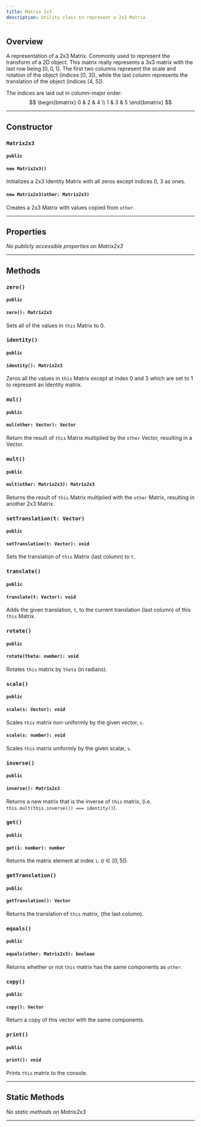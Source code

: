 ```yaml
---
title: Matrix 2x3
description: Utility class to represent a 2x3 Matrix
---
```



## Overview
A representation of a 2x3 Matrix. Commonly used to represent the transform of a 2D object.
This matrix really represents a 3x3 matrix with the last row being $[0, 0, 1]$.
The first two columns represent the scale and rotation of the object (indices [0, 3]), while the last column represents the translation of the object (indices [4, 5]).

The indices are laid out in column-major order:
$$
\begin{bmatrix}
0 & 2 & 4 \\
1 & 3 & 5
\end{bmatrix}
$$

---


## Constructor 

### `Matrix2x3`
#### `public`
#### `new Matrix2x3()`
Initializes a 2x3 Identity Matrix with all zeros except indices 0, 3 as ones.
#### `new Matrix2x3(other: Matrix2x3)`
Creates a 2x3 Matrix with values copied from `other`.

---


## Properties

*No publicly accessible properties on Matrix2x3*

---


## Methods

### `zero()`
#### `public`
#### `zero(): Matrix2x3`
Sets all of the values in `this` Matrix to 0.

### `identity()`
#### `public`
#### `identity(): Matrix2x3`
Zeros all the values in `this` Matrix except at index 0 and 3 which are set to 1 to represent an Identity matrix.

### `mul()`
#### `public`
#### `mul(other: Vector): Vector`
Return the result of `this` Matrix multiplied by the `other` Vector, resulting in a Vector.

### `mult()`
#### `public`
#### `mult(other: Matrix2x3): Matrix2x3`
Returns the result of `this` Matrix multiplied with the `other` Matrix, resulting in another 2x3 Matrix.

### `setTranslation(t: Vector)`
#### `public`
#### `setTranslation(t: Vector): void`
Sets the translation of `this` Matrix (last column) to `t`. 

### `translate()`
#### `public`
#### `translate(t: Vector): void`
Adds the given translation, `t`, to the current translation (last column) of this `this` Matrix.

### `rotate()`
#### `public`
#### `rotate(theta: number): void`
Rotates `this` matrix by `theta` (in radians).

### `scale()`
#### `public`
#### `scale(s: Vector): void`
Scales `this` matrix non-uniformly by the given vector, `s`.
#### `scale(s: number): void`
Scales `this` matrix uniformly by the given scalar, `s`.

### `inverse()`
#### `public`
#### `inverse(): Matrix2x3`
Returns a new matrix that is the inverse of `this` matrix, (i.e. `this.mult(this.inverse()) === identity()`).

### `get()`
#### `public`
#### `get(i: number): number`
Returns the matrix element at index `i`. ($i \in [0, 5]$).

### `getTranslation()`
#### `public`
#### `getTranslation(): Vector`
Returns the translation of `this` matrix, (the last column).

### `equals()`
#### `public`
#### `equals(other: Matrix2x3): boolean`
Returns whether or not `this` matrix has the same components as `other`.

### `copy()`
#### `public`
#### `copy(): Vector`
Return a copy of this vector with the same components.

### `print()`
#### `public`
#### `print(): void`
Prints `this` matrix to the console.

---


## Static Methods

*No static methods on Matrix2x3*

---